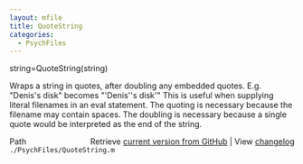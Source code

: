 ```yaml
---
layout: mfile
title: QuoteString
categories:
  - PsychFiles
---
```


string=QuoteString\(string\)

Wraps a string in quotes, after doubling any embedded quotes.
E.g. "Denis's disk" becomes "'Denis''s disk'"
This is useful when supplying literal filenames in an eval statement.
The quoting is necessary because the filename may contain spaces.
The doubling is necessary because a single quote would be interpreted
as the end of the string.


<div class="code_header" style="text-align:right;">
  <span style="float:left;">Path&nbsp;&nbsp;</span> <span class="counter">Retrieve <a href=
  "https://raw.github.com/Psychtoolbox-3/Psychtoolbox-3/beta/./PsychFiles/QuoteString.m">current version from GitHub</a> | View <a href=
  "https://github.com/Psychtoolbox-3/Psychtoolbox-3/commits/beta/./PsychFiles/QuoteString.m">changelog</a></span>
</div>
<div class="code">
  <code>./PsychFiles/QuoteString.m</code>
</div>
